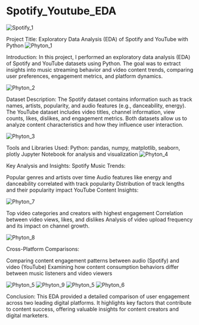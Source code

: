 # Spotify_Youtube_EDA

![Spotify_1](https://github.com/user-attachments/assets/5d931578-e434-4350-a0fb-0a60ee7e5ca8)

Project Title:
Exploratory Data Analysis (EDA) of Spotify and YouTube with Python
![Phyton_1](https://github.com/user-attachments/assets/33225841-d272-4ca3-a112-172d68ce9a9a)

Introduction:
In this project, I performed an exploratory data analysis (EDA) of Spotify and YouTube datasets using Python. The goal was to extract insights into music streaming behavior and video content trends, comparing user preferences, engagement metrics, and platform dynamics.

![Phyton_2](https://github.com/user-attachments/assets/f8c4872a-1c51-45f7-9767-9c06045abd30)

Dataset Description:
The Spotify dataset contains information such as track names, artists, popularity, and audio features (e.g., danceability, energy). The YouTube dataset includes video titles, channel information, view counts, likes, dislikes, and engagement metrics. Both datasets allow us to analyze content characteristics and how they influence user interaction.

![Phyton_3](https://github.com/user-attachments/assets/f37f2f3f-2a33-45ed-8ade-a33ec8f3c2ac)

Tools and Libraries Used:
Python: pandas, numpy, matplotlib, seaborn, plotly
Jupyter Notebook for analysis and visualization
![Phyton_4](https://github.com/user-attachments/assets/9194bd2f-af11-4323-bcf5-184b69020783)

Key Analysis and Insights:
Spotify Music Trends:

Popular genres and artists over time
Audio features like energy and danceability correlated with track popularity
Distribution of track lengths and their popularity impact
YouTube Content Insights:

![Phyton_7](https://github.com/user-attachments/assets/c70d429f-b0b5-42a8-9194-bf7fdb92ea79)

Top video categories and creators with highest engagement
Correlation between video views, likes, and dislikes
Analysis of video upload frequency and its impact on channel growth.

![Phyton_8](https://github.com/user-attachments/assets/4bb411bc-fe64-40a2-969d-273f3e993f87)

Cross-Platform Comparisons:

Comparing content engagement patterns between audio (Spotify) and video (YouTube)
Examining how content consumption behaviors differ between music listeners and video viewers

![Phyton_5](https://github.com/user-attachments/assets/f514853a-c1bd-49c2-96a7-4490a62d9bb6)
![Phyton_9](https://github.com/user-attachments/assets/8e2201f6-61c2-4b37-a383-df5e90f592ee)
![Phyton_5](https://github.com/user-attachments/assets/ba4dd632-90b3-4eb7-a492-7c53ae917107)
![Phyton_6](https://github.com/user-attachments/assets/ce529787-28df-42f5-a3cb-2331dcbb2fa8)

Conclusion:
This EDA provided a detailed comparison of user engagement across two leading digital platforms. It highlights key factors that contribute to content success, offering valuable insights for content creators and digital marketers.
